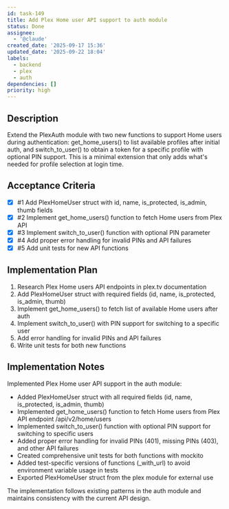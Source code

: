 ```yaml
---
id: task-149
title: Add Plex Home user API support to auth module
status: Done
assignee:
  - '@claude'
created_date: '2025-09-17 15:36'
updated_date: '2025-09-22 18:04'
labels:
  - backend
  - plex
  - auth
dependencies: []
priority: high
---
```


## Description

<!-- SECTION:DESCRIPTION:BEGIN -->
Extend the PlexAuth module with two new functions to support Home users during authentication: get_home_users() to list available profiles after initial auth, and switch_to_user() to obtain a token for a specific profile with optional PIN support. This is a minimal extension that only adds what's needed for profile selection at login time.
<!-- SECTION:DESCRIPTION:END -->

## Acceptance Criteria
<!-- AC:BEGIN -->
- [x] #1 Add PlexHomeUser struct with id, name, is_protected, is_admin, thumb fields
- [x] #2 Implement get_home_users() function to fetch Home users from Plex API
- [x] #3 Implement switch_to_user() function with optional PIN parameter
- [x] #4 Add proper error handling for invalid PINs and API failures
- [x] #5 Add unit tests for new API functions
<!-- AC:END -->

## Implementation Plan

<!-- SECTION:PLAN:BEGIN -->
1. Research Plex Home users API endpoints in plex.tv documentation
2. Add PlexHomeUser struct with required fields (id, name, is_protected, is_admin, thumb)
3. Implement get_home_users() to fetch list of available Home users after auth
4. Implement switch_to_user() with PIN support for switching to a specific user
5. Add error handling for invalid PINs and API failures
6. Write unit tests for both new functions
<!-- SECTION:PLAN:END -->

## Implementation Notes

<!-- SECTION:NOTES:BEGIN -->
Implemented Plex Home user API support in the auth module:

- Added PlexHomeUser struct with all required fields (id, name, is_protected, is_admin, thumb)
- Implemented get_home_users() function to fetch Home users from Plex API endpoint /api/v2/home/users
- Implemented switch_to_user() function with optional PIN support for switching to specific users
- Added proper error handling for invalid PINs (401), missing PINs (403), and other API failures
- Created comprehensive unit tests for both functions with mockito
- Added test-specific versions of functions (_with_url) to avoid environment variable usage in tests
- Exported PlexHomeUser struct from the plex module for external use

The implementation follows existing patterns in the auth module and maintains consistency with the current API design.
<!-- SECTION:NOTES:END -->
